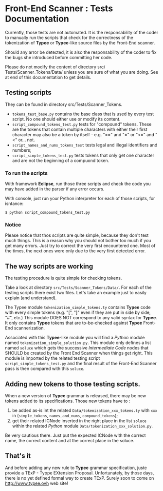 # Front-End Scanner : Tests Documentation

Currently, those tests are not automated. It is the responsability of the
coder to manually run the scripts that check for the correctness of the
tokenization of __Typee__ or __Typee__-like source files by the Front-End 
scanner.

Should any arror be detected, it is also the responsability of the coder to
fix the bugs she introduced before committing her code.

Please do not modify the content of directory src/ Tests/Scanner_Tokens/Data/
unless you are sure of what you are doing. See at end of this documentation to
get details.


## Testing scripts

They can be found in directory src/Tests/Scanner_Tokens.
- `tokens_test_base.py` contains the base class that is used by every test 
script. No one should either use or modify its content.
- `script_compound_tokens_test.py` tests for "compound" tokens. These are the 
tokens that contain multiple characters with either their first character may also
be a token by itself - e.g. "==" and "=" or "<=" and "<" or... not.
- `script_names_and_nums_tokens_test` tests legal and illegal identifiers and
numbers;
- `script_simple_tokens_test.py` tests tokens that only get one character and
are not the beginning of a compuond token.


### To run the scripts

With framework __Eclipse__, run those three scripts and check the code you may
have added in the parser if any error occurs.

With console, just run your Python interpreter for each of those scripts,
for isntance:

```
$ python script_compound_tokens_test.py
```


### Notice

Please notice that thos scripts are quite simple, because they don't test much
things. This is a reason why you should not bother too much if you get many
errors. Just try to correct the very first encountered one. Most of the times,
the next ones were only due to the very first detected error.



## The way scripts are working

The testing procedure is quite simple for checking tokens.

Take a look at directory `src/Tests/Scanner_Tokens/Data/`. For each of the 
testing scripts there exist two files. Let's take an example just to
easily explain (and understand).

The Typee module `tokenization_simple_tokens.ty` contains __Typee__ code with
every simple tokens (e.g. "[", "]" even if they are put in side by side, "#",
etc.) This module DOES NOT correspond to any valid syntax for __Typee__. It
only contains __Typee__ tokens that are to-be-checked against __Typee__
Front-End scannerization.

Associated with this __Typee__-like module you will find a _Python_ module
named `tokenization_simple_solution.py`. This module only defines a list named
`soluce` which gets the successive _Intermediate Code_ nodes that SHOULD be
created by the Front End Scanner when things get right. This module is imported
by the related testing script `script_simple_tokens_test.py` and the final
result of the Front-End Scanner pass is then compared with this `soluce`.


## Adding new tokens to those testing scripts.

When a new version of __Typee__ grammar is released, there may be new tokens
added to its specifications. Those new tokens have to :
1. be added as-is int the related `Data/tokenization_xxx_tokens.ty` with `xxx`
in (`simple_tokens`, `names_and_nums`, `compound_tokens`);
2. get their related ICNode inserted in the right place in the list `soluce`
within the related _Python_ module `Data/tokenization_xxx_solution.py`.

Be very cautious there. Just put the expected ICNode with the correct name, the
correct content and at the correct place in the soluce.


## That's it

And before adding any new rule to __Typee__ grammar specification, juste
provide a TExP - Typpe EXtension Proposal.
Unfortunately, by those days, there is no yet defined formal way to create
TExP. Surely soon to come on http://www.typee.ovh web site!

